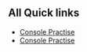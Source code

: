 ## All Quick links
* [Console Practise](https://jslink.tk/console-practise "Click this link to visit the console practise page")
* [Console Practise](https://jslink.tk/variable-practise "Click this link to visit the variable practise page")